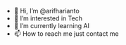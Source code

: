 - 👋 Hi, I’m @arifharianto
- 👀 I’m interested in Tech
- 🌱 I’m currently learning AI
- 📫 How to reach me just contact me

<!---
arifharianto/arifharianto is a ✨ special ✨ repository because its `README.md` (this file) appears on your GitHub profile.
You can click the Preview link to take a look at your changes.
--->
